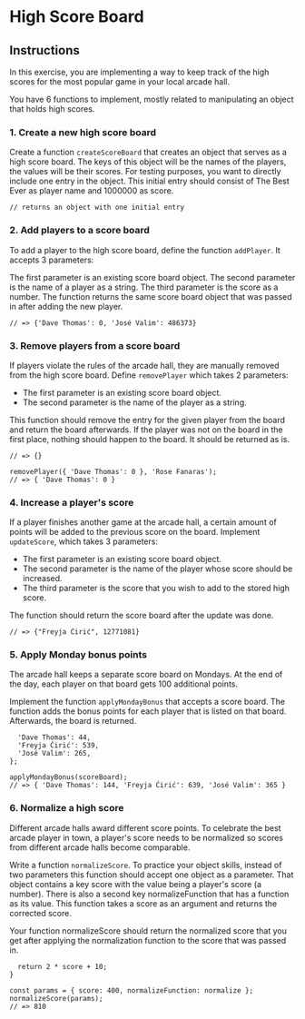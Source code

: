# High Score Board

## Instructions
In this exercise, you are implementing a way to keep track of the high scores for the most popular game in your local arcade hall.

You have 6 functions to implement, mostly related to manipulating an object that holds high scores.

### 1. Create a new high score board
Create a function ``createScoreBoard`` that creates an object that serves as a high score board. The keys of this object will be the names of the players, the values will be their scores. For testing purposes, you want to directly include one entry in the object. This initial entry should consist of The Best Ever as player name and 1000000 as score.

```createScoreBoard();
// returns an object with one initial entry
```
### 2. Add players to a score board
To add a player to the high score board, define the function ``addPlayer``. It accepts 3 parameters:

The first parameter is an existing score board object.
The second parameter is the name of a player as a string.
The third parameter is the score as a number.
The function returns the same score board object that was passed in after adding the new player.

```addPlayer({ 'Dave Thomas': 0 }, 'José Valim', 486373);
// => {'Dave Thomas': 0, 'José Valim': 486373}
```
### 3. Remove players from a score board
If players violate the rules of the arcade hall, they are manually removed from the high score board. Define ``removePlayer`` which takes 2 parameters:

- The first parameter is an existing score board object.
- The second parameter is the name of the player as a string.

This function should remove the entry for the given player from the board and return the board afterwards. If the player was not on the board in the first place, nothing should happen to the board. It should be returned as is.

```removePlayer({ 'Dave Thomas': 0 }, 'Dave Thomas');
// => {}

removePlayer({ 'Dave Thomas': 0 }, 'Rose Fanaras');
// => { 'Dave Thomas': 0 }
```
### 4. Increase a player's score
If a player finishes another game at the arcade hall, a certain amount of points will be added to the previous score on the board. Implement ``updateScore``, which takes 3 parameters:

- The first parameter is an existing score board object.
- The second parameter is the name of the player whose score should be increased.
- The third parameter is the score that you wish to add to the stored high score.

The function should return the score board after the update was done.

```updateScore({ 'Freyja Ćirić': 12771008 }, 'Freyja Ćirić', 73);
// => {"Freyja Ćirić", 12771081}
```
### 5. Apply Monday bonus points
The arcade hall keeps a separate score board on Mondays. At the end of the day, each player on that board gets 100 additional points.

Implement the function ``applyMondayBonus`` that accepts a score board. The function adds the bonus points for each player that is listed on that board. Afterwards, the board is returned.

```const scoreBoard = {
  'Dave Thomas': 44,
  'Freyja Ćirić': 539,
  'José Valim': 265,
};

applyMondayBonus(scoreBoard);
// => { 'Dave Thomas': 144, 'Freyja Ćirić': 639, 'José Valim': 365 }
```
### 6. Normalize a high score
Different arcade halls award different score points. To celebrate the best arcade player in town, a player's score needs to be normalized so scores from different arcade halls become comparable.

Write a function ``normalizeScore``. To practice your object skills, instead of two parameters this function should accept one object as a parameter. That object contains a key score with the value being a player's score (a number). There is also a second key normalizeFunction that has a function as its value. This function takes a score as an argument and returns the corrected score.

Your function normalizeScore should return the normalized score that you get after applying the normalization function to the score that was passed in.

```function normalize(score) {
  return 2 * score + 10;
}

const params = { score: 400, normalizeFunction: normalize };
normalizeScore(params);
// => 810
```
